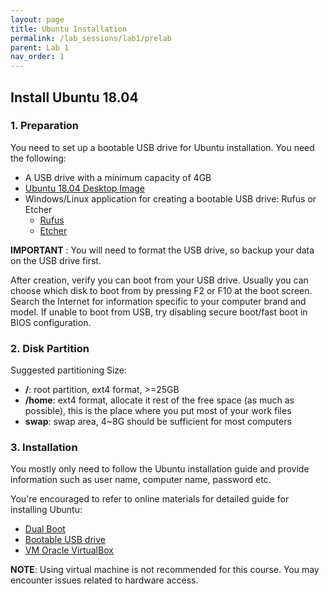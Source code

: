 ```yaml
---
layout: page
title: Ubuntu Installation
permalink: /lab_sessions/lab1/prelab
parent: Lab 1
nav_order: 1
---
```


## Install Ubuntu 18.04

### 1. Preparation

You need to set up a bootable USB drive for Ubuntu installation. You need the following:

- A USB drive with a minimum capacity of 4GB
- [Ubuntu 18.04 Desktop Image](https://releases.ubuntu.com/18.04)
- Windows/Linux application for creating a bootable USB drive: Rufus or Etcher
    - [Rufus](https://rufus.ie/en/)
    - [Etcher](https://www.balena.io/etcher)

**IMPORTANT** : You will need to format the USB drive, so backup your data on the USB drive first.

After creation, verify you can boot from your USB drive. Usually you can choose which disk to boot from by pressing F2 or F10 at the boot screen. Search the Internet for information specific to your computer brand and model. If unable to boot from USB, try disabling secure boot/fast boot in BIOS configuration. 

### 2. Disk Partition

Suggested partitioning Size:

* **/**: root partition, ext4 format, >=25GB 
* **/home**: ext4 format, allocate it rest of the free space (as much as possible), this is the place where you put most of your work files 
* **swap**: swap area, 4~8G should be sufficient for most computers

### 3. Installation

You mostly only need to follow the Ubuntu installation guide and provide information such as user name, computer name, password etc.

You're encouraged to refer to online materials for detailed guide for installing Ubuntu:
- [Dual Boot](https://itsfoss.com/install-ubuntu-1404-dual-boot-mode-windows-8-81-uefi/)
- [Bootable USB drive](https://itsfoss.com/intsall-ubuntu-on-usb/)
- [VM Oracle VirtualBox](https://brb.nci.nih.gov/seqtools/installUbuntu.html#:~:text=Select%20your%20new%20virtual%20machine,this%20page%20for%20more%20information.)

**NOTE**: Using virtual machine is not recommended for this course. You may encounter issues related to hardware access.